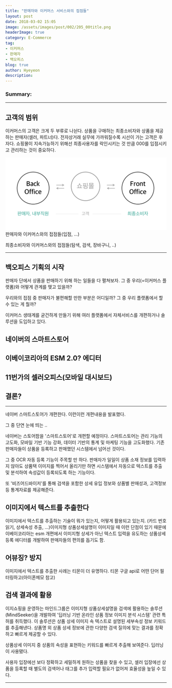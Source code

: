 ```yaml
---
title: "판매자와 이커머스 서비스와의 접점들"
layout: post
date: 2018-03-02 15:05
image: /assets/images/post/002/205_00title.png
headerImage: true
category: E-Commerce
tag:
- 이커머스
- 판매자
- 백오피스
blog: true
author: Hyeyeon
description:
---
```


### Summary:



---

## 고객의 범위

이커머스의 고객은 크게 두 부류로 나뉜다. 상품을 구매하는 최종소비자와 상품을 제공하는 판매자(셀러, 파트너)다. 전자상거래 실무에 가까워질수록 시선이 가는 고객은 후자다. 쇼핑몰이 지속가능하기 위해선 최종사용자를 락인시키는 것 만큼 000를 입점시키고 관리하는 것이 중요하다.

![pic1](/assets/images/post/002/205_01.png)
판매자와 이커머스와의 접점들(입점, ...)

최종소비자와 이커머스와의 접점들(탐색, 검색, 장바구니, ..)

---

## 백오피스 기획의 시작

판매자 단에서 상품을 판매하기 위해 하는 일들을 다 펼쳐보자. 그 중 우리(=이커머스 플랫폼)와 어떻게 관계를 맺고 있을까?

우리와의 접점 중 판매자가 불편해할 만한 부분은 어디일까? 그 중 우리 플랫폼에서 할 수 있는 게 뭘까?

이커머스 생태계를 굳건하게 만들기 위해 여러 플랫폼에서 자체서비스를 개편하거나 솔루션을 도입하고 있다.

## 네이버의 스마트스토어

## 이베이코리아의 ESM 2.0? 에디터

## 11번가의 셀러오피스(모바일 대시보드)

## 결론?

---


네이버 스마트스토어가 개편한다. 이런이런 개편내용을 발표했다.

그 중 단연 눈에 띄는 ..

네이버는 스토어팜을 '스마트스토어'로 개편할 예정이다. 스마트스토어는 관리 기능의 고도화, 모바일 기반 기능 강화, 데이터 기반의 통계 및 마케팅 기능을 고도화했다. 기존 판매자들이 상품을 등록하고 판매했던 시스템에서 넘어선 것이다.

그 중 OCR 자동 등록 기능이 주목할 만 하다. 판매자가 일일이 상품 소재 정보를 입력하지 않아도 상품택 이미지를 찍어서 올리기만 하면 시스템에서 자동으로 텍스트를 추출 및 분석하여 속성값이 등록되도록 하는 기능이다.

또 '비즈어드바이저'를 통해 검색을 포함한 상세 유입 정보와 상품별 판매성과, 고객정보 등 통계자료를 제공해준다.  

## 이미지에서 텍스트를 추출한다

이미지에서 텍스트를 추출하는 기술이 뭐가 있는지, 어떻게 활용되고 있는지. (카드 번호 읽기, 상세속성 추출, ...)이미지형 상품상세설명이 이미지일 때 이런 단점이 있기 때문에 이베이코리아는 esm 개편에서 이미지형 상세가 아닌 텍스트 입력을 유도하는 상품상세 등록 에디터를 개발하여 판매자들의 편의를 돕기도 함.


## 어뷰징? 방지

이미지에서 텍스트를 추출한 사례는 티몬이 더 유명하다. 티몬 구글 api로 어떤 단어 필터링하고(아이폰메모 참고)

## 검색 결과에 활용

이지쇼핑을 운영하는 마인드그룹은 이미지형 상품상세설명을 검색에 활용하는 솔루션(MindSeeker)을 개발하여 '딥러닝 기반 온라인 상품 정보 이미지 분석 시스템' 관련 특허를 취득했다. 이 솔루션은 상품 상세 이미지 속 텍스트로 설명된 세부속성 정보 키워드를 추출해낸다. 상품명 외 상품 상세 정보에 관한 다양한 검색 질의에 맞는 결과를 정확하고 빠르게 제공할 수 있다.

상품상세 이미지 중 상품의 속성을 표현하는 키워드를 빠르게 추출해 보여준다. 딥러닝이 사용됐다.

사용자 입장에선 보다 정확하고 세밀하게 원하는 상품을 찾을 수 있고, 셀러 입장에선 상품을 등록할 때 별도의 검색어나 태그를 추가 입력할 필요가 없어져 효율성을 높일 수 있다.

---
